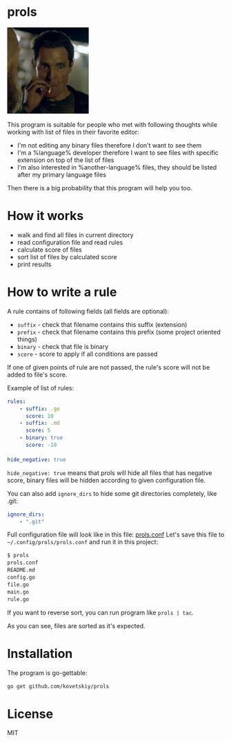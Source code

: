 # prols

<img src="wow.jpg" height="200px" />

This program is suitable for people who met with following thoughts while
working with list of files in their favorite editor:

- I'm not editing any binary files therefore I don't want to see them
- I'm a %language% developer therefore I want to see files with specific extension on top of the list of files
- I'm also interested in %another-language% files, they should be listed after my
    primary language files

Then there is a big probability that this program will help you too.

# How it works

- walk and find all files in current directory
- read configuration file and read rules
- calculate score of files
- sort list of files by calculated score
- print results

# How to write a rule

A rule contains of following fields (all fields are optional):
- `suffix` - check that filename contains this suffix (extension)
- `prefix` - check that filename contains this prefix (some project oriented things)
- `binary` - check that file is binary
- `score` - score to apply if all conditions are passed

If one of given points of rule are not passed, the rule's score will not be
added to file's score.

Example of list of rules:
```yaml
rules:
    - suffix: .go
      score: 10
    - suffix: .md
      score: 5
    - binary: true
      score: -10

hide_negative: true
```

`hide_negative: true` means that prols will hide all files that has negative
score, binary files will be hidden according to given configuration file.

You can also add `ignore_dirs` to hide some git directories completely, like
.git:

```yaml
ignore_dirs:
    - ".git"
```

Full configuration file will look like in this file: [prols.conf](prols.conf)
Let's save this file to `~/.config/prols/prols.conf` and run it in this
project:

```bash
$ prols
prols.conf
README.md
config.go
file.go
main.go
rule.go
```

If you want to reverse sort, you can run program like `prols | tac`.

As you can see, files are sorted as it's expected.

# Installation

The program is go-gettable:

```bash
go get github.com/kovetskiy/prols
```

# License
MIT
